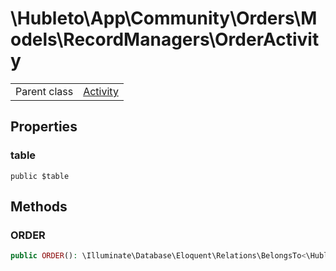 
# \Hubleto\App\Community\Orders\Models\RecordManagers\OrderActivity
<table class='table-default dense'>
<tr><td>Parent class</td><td><a href="../../../Calendar/Models/RecordManagers/Activity">Activity</a></td></tr></table>


## Properties

### table

`public $table`


## Methods

### ORDER

```php
public ORDER(): \Illuminate\Database\Eloquent\Relations\BelongsTo<\Hubleto\App\Community\Orders\Models\RecordManagers\Order,\Hubleto\App\Community\Orders\Models\RecordManagers\OrderActivity>
```

